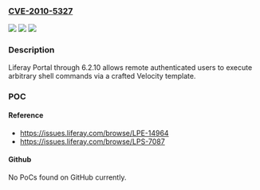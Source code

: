 ### [CVE-2010-5327](https://cve.mitre.org/cgi-bin/cvename.cgi?name=CVE-2010-5327)
![](https://img.shields.io/static/v1?label=Product&message=n%2Fa&color=blue)
![](https://img.shields.io/static/v1?label=Version&message=n%2Fa&color=blue)
![](https://img.shields.io/static/v1?label=Vulnerability&message=n%2Fa&color=brighgreen)

### Description

Liferay Portal through 6.2.10 allows remote authenticated users to execute arbitrary shell commands via a crafted Velocity template.

### POC

#### Reference
- https://issues.liferay.com/browse/LPE-14964
- https://issues.liferay.com/browse/LPS-7087

#### Github
No PoCs found on GitHub currently.

